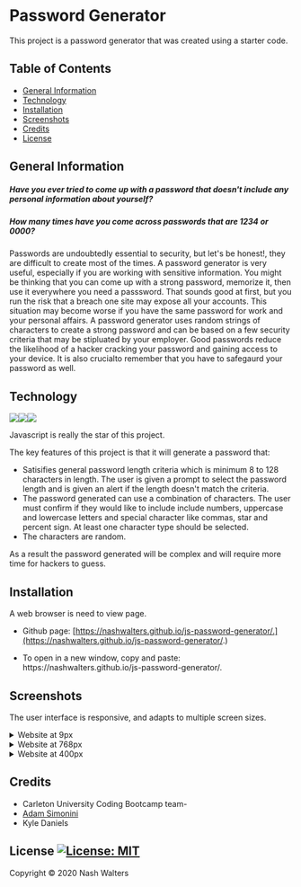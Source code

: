 # Password Generator
This project is a password generator that was created using a starter code.

## Table of Contents
* [General Information](#general-information)
* [Technology](#technology)
* [Installation](#installation)
* [Screenshots](#screenshots)
* [Credits](#credits)
* [License](#license)

## General Information
##### Have you ever tried to come up with a password that doesn't include any personal information about yourself?
##### How many times have you come across passwords that are 1234 or 0000?
Passwords are undoubtedly essential to security, but let's be honest!, they are difficult to create most of the times. A password generator is very useful, especially if you are working with sensitive information.  You might be thinking that you can come up with a strong password, memorize it, then use it everywhere you need a passsword. That sounds good at first, but you run the risk that a breach one site may expose all your accounts. This situation may become worse if you have the same password for work and your personal affairs. A password generator uses random strings of characters to create a strong password and can be based on a few security criteria that may be stipluated by your employer. Good passwords reduce the likelihood of a hacker cracking your password and gaining access to your device. It is also crucialto  remember that you have to safegaurd your password as well.

## Technology 
<img src="https://img.shields.io/badge/html5%20-%23E34F26.svg?&style=for-the-badge&logo=html5&logoColor=white"/><img src="https://img.shields.io/badge/css3%20-%231572B6.svg?&style=for-the-badge&logo=css3&logoColor=white"/><img src="https://img.shields.io/badge/javascript%20-%23323330.svg?&style=for-the-badge&logo=javascript&logoColor=%23F7DF1E"/>

Javascript is really the star of this project.

The key features of this project is that it will generate a password that:
* Satisifies general password length criteria which is minimum 8 to 128 characters in length. The user is given a prompt to select the password length and is given an alert if the length doesn't match the criteria.
* The password generated can use a combination of characters. The user must confirm if they would like to include include numbers, uppercase and lowercase letters and special character like commas, star and percent sign. At least one character type should be selected.
* The characters are random.

As a result the password generated will be complex and will require more time for hackers to guess.

## Installation

A web browser is need to view page.

* Github page: [https://nashwalters.github.io/js-password-generator/.](https://nashwalters.github.io/js-password-generator/.)

* To open in a new window, copy and paste: https://<span></span>nashwalters.github.io/js-password-generator/.

## Screenshots
The user interface is responsive, and adapts to multiple screen sizes.
<details>
  <summary>Website at 9px</summary>
  <img src="" alt= "screenshot of site at 922px">
</details>
<details>
  <summary>Website at 768px</summary>
   <img src="" alt= "screenshot of site at 768px">
</details>
<details>
  <summary>Website at 400px</summary>
   <img src="" alt= "screenshot of site at 400px">
</details>

## Credits

* Carleton University Coding Bootcamp team- 
* [Adam Simonini](https://github.com/adamsimonini)
* Kyle Daniels

## License [![License: MIT](https://img.shields.io/badge/License-MIT-yellow.svg)](https://opensource.org/licenses/MIT)

Copyright © 2020 Nash Walters
